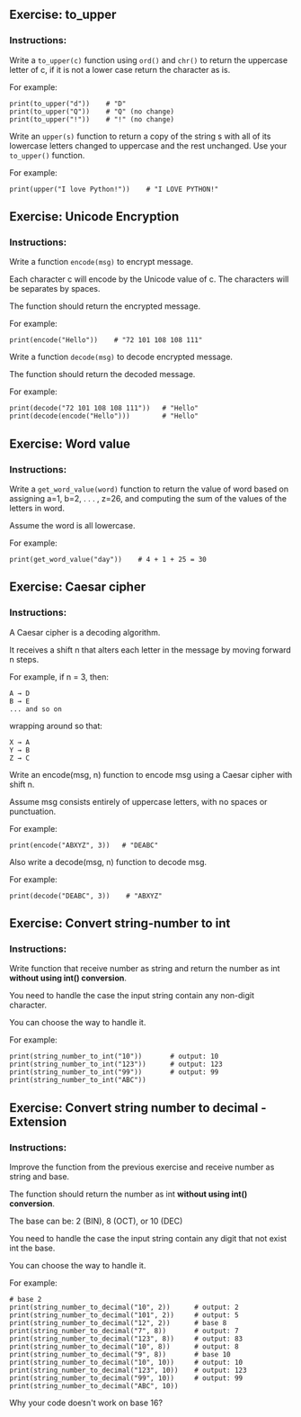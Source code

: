 ## Exercise: to_upper
### Instructions:

Write a `to_upper(c)` function using `ord()` and `chr()` to return the uppercase letter of c, if it is not a lower case return the character as is.


For example:
```
print(to_upper("d"))    # "D"
print(to_upper("Q"))    # "Q" (no change)
print(to_upper("!"))    # "!" (no change) 
```

Write an `upper(s)` function to return a copy of the string s with all of its lowercase letters changed to uppercase and the rest unchanged. Use your `to_upper()` function.


For example:
```
print(upper("I love Python!"))    # "I LOVE PYTHON!" 
```


## Exercise: Unicode Encryption
### Instructions:

Write a function `encode(msg)` to encrypt message.

Each character c will encode by the Unicode value of c. The characters will be separates by spaces.

The function should return the encrypted message.

For example:
```
print(encode("Hello"))    # "72 101 108 108 111" 
```

Write a function `decode(msg)` to decode encrypted message.

The function should return the decoded message.


For example:
```
print(decode("72 101 108 108 111"))   # "Hello"
print(decode(encode("Hello")))        # "Hello" 
```


## Exercise: Word value
### Instructions:

Write a `get_word_value(word)` function to return the value of word based on assigning a=1, b=2, . . . , z=26, and computing the sum of the values of the letters in word.

Assume the word is all lowercase.

For example:
```
print(get_word_value("day"))    # 4 + 1 + 25 = 30 
```


## Exercise: Caesar cipher
### Instructions:

A Caesar cipher is a decoding algorithm.

It receives a shift n that alters each letter in the message by moving forward n steps.


For example, if n = 3, then:

    A → D
    B → E
    ... and so on

wrapping around so that:

    X → A
    Y → B
    Z → C


Write an encode(msg, n) function to encode msg using a Caesar cipher with shift n.

Assume msg consists entirely of uppercase letters, with no spaces or punctuation.


For example:
```
print(encode("ABXYZ", 3))   # "DEABC" 
```


Also write a decode(msg, n) function to decode msg.


For example:
```
print(decode("DEABC", 3))    # "ABXYZ" 
```


## Exercise: Convert string-number to int
### Instructions:

Write function that receive number as string and return the number as int **without using int() conversion**.

You need to handle the case the input string contain any non-digit character.

You can choose the way to handle it.

For example:
```
print(string_number_to_int("10"))       # output: 10
print(string_number_to_int("123"))      # output: 123
print(string_number_to_int("99"))       # output: 99
print(string_number_to_int("ABC")) 
```

## Exercise: Convert string number to decimal - Extension
### Instructions:

Improve the function from the previous exercise and receive number as string and base.

The function should return the number as int **without using int() conversion**.

The base can be: 2 (BIN), 8 (OCT), or 10 (DEC)

You need to handle the case the input string contain any digit that not exist int the base.

You can choose the way to handle it.

For example:
```
# base 2
print(string_number_to_decimal("10", 2))      # output: 2
print(string_number_to_decimal("101", 2))     # output: 5
print(string_number_to_decimal("12", 2))      # base 8
print(string_number_to_decimal("7", 8))       # output: 7
print(string_number_to_decimal("123", 8))     # output: 83
print(string_number_to_decimal("10", 8))      # output: 8
print(string_number_to_decimal("9", 8))       # base 10
print(string_number_to_decimal("10", 10))     # output: 10
print(string_number_to_decimal("123", 10))    # output: 123
print(string_number_to_decimal("99", 10))     # output: 99
print(string_number_to_decimal("ABC", 10))
```

Why your code doesn't work on base 16?
